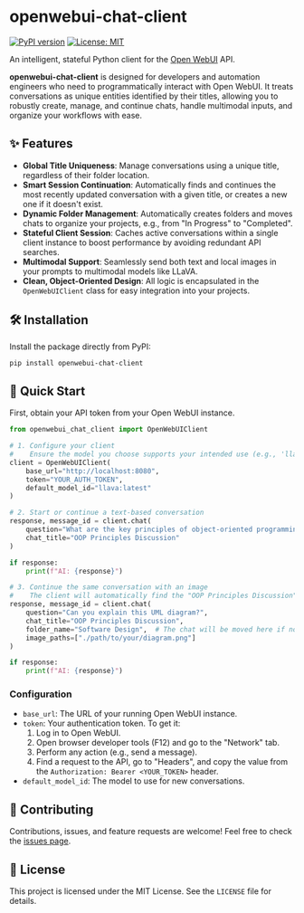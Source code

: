 # openwebui-chat-client

[![PyPI version](https://badge.fury.io/py/openwebui-chat-client.svg)](https://badge.fury.io/py/openwebui-chat-client)
[![License: MIT](https://img.shields.io/badge/License-MIT-yellow.svg)](https://opensource.org/licenses/MIT)

An intelligent, stateful Python client for the [Open WebUI](https://github.com/open-webui/open-webui) API.

**openwebui-chat-client** is designed for developers and automation engineers who need to programmatically interact with Open WebUI. It treats conversations as unique entities identified by their titles, allowing you to robustly create, manage, and continue chats, handle multimodal inputs, and organize your workflows with ease.

## ✨ Features

-   **Global Title Uniqueness**: Manage conversations using a unique title, regardless of their folder location.
-   **Smart Session Continuation**: Automatically finds and continues the most recently updated conversation with a given title, or creates a new one if it doesn't exist.
-   **Dynamic Folder Management**: Automatically creates folders and moves chats to organize your projects, e.g., from "In Progress" to "Completed".
-   **Stateful Client Session**: Caches active conversations within a single client instance to boost performance by avoiding redundant API searches.
-   **Multimodal Support**: Seamlessly send both text and local images in your prompts to multimodal models like LLaVA.
-   **Clean, Object-Oriented Design**: All logic is encapsulated in the `OpenWebUIClient` class for easy integration into your projects.

## 🛠️ Installation

Install the package directly from PyPI:

```bash
pip install openwebui-chat-client
```

## 🚀 Quick Start

First, obtain your API token from your Open WebUI instance.

```python
from openwebui_chat_client import OpenWebUIClient

# 1. Configure your client
#    Ensure the model you choose supports your intended use (e.g., 'llava:latest' for images).
client = OpenWebUIClient(
    base_url="http://localhost:8080",
    token="YOUR_AUTH_TOKEN",
    default_model_id="llava:latest"
)

# 2. Start or continue a text-based conversation
response, message_id = client.chat(
    question="What are the key principles of object-oriented programming?",
    chat_title="OOP Principles Discussion"
)

if response:
    print(f"AI: {response}")

# 3. Continue the same conversation with an image
#    The client will automatically find the "OOP Principles Discussion" chat.
response, message_id = client.chat(
    question="Can you explain this UML diagram?",
    chat_title="OOP Principles Discussion",
    folder_name="Software Design",  # The chat will be moved here if not already
    image_paths=["./path/to/your/diagram.png"]
)

if response:
    print(f"AI: {response}")
```

### Configuration

-   `base_url`: The URL of your running Open WebUI instance.
-   `token`: Your authentication token. To get it:
    1.  Log in to Open WebUI.
    2.  Open browser developer tools (F12) and go to the "Network" tab.
    3.  Perform any action (e.g., send a message).
    4.  Find a request to the API, go to "Headers", and copy the value from the `Authorization: Bearer <YOUR_TOKEN>` header.
-   `default_model_id`: The model to use for new conversations.

## 🤝 Contributing

Contributions, issues, and feature requests are welcome! Feel free to check the [issues page](https://github.com/https://github.com/Fu-Jie/openwebui-chat-client/issues).

## 📄 License

This project is licensed under the MIT License. See the `LICENSE` file for details.